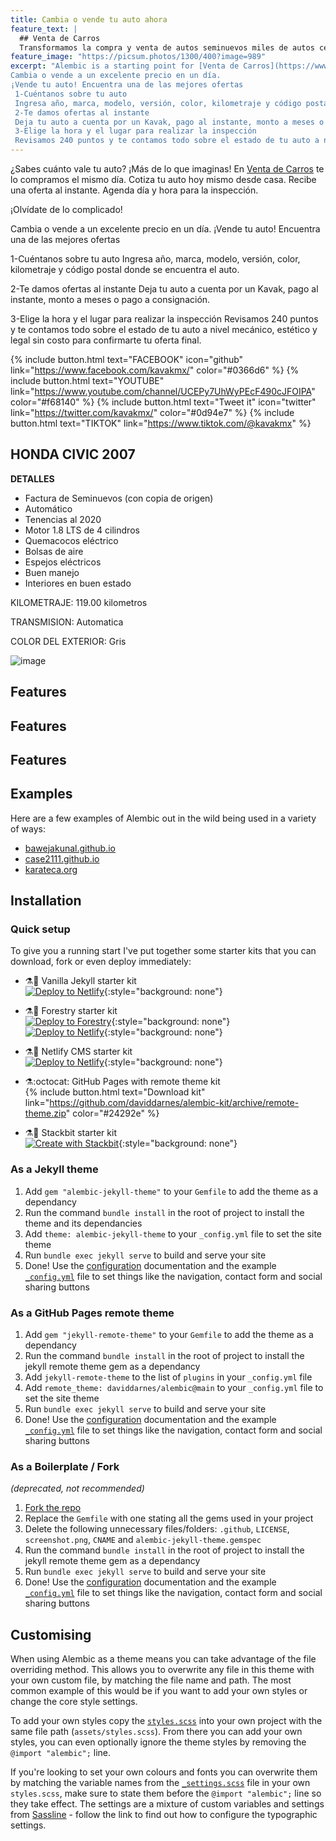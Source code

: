 ```yaml
---
title: Cambia o vende tu auto ahora
feature_text: |
  ## Venta de Carros
  Transformamos la compra y venta de autos seminuevos miles de autos certificados y garantizados
feature_image: "https://picsum.photos/1300/400?image=989"
excerpt: "Alembic is a starting point for [Venta de Carros](https://www.kavak.com/mx/blog/categorias/caracteristicas-de-autos) ¡Olvídate de lo complicado!
Cambia o vende a un excelente precio en un día.
¡Vende tu auto! Encuentra una de las mejores ofertas
 1-Cuéntanos sobre tu auto
 Ingresa año, marca, modelo, versión, color, kilometraje y código postal donde se encuentra el auto.
 2-Te damos ofertas al instante
 Deja tu auto a cuenta por un Kavak, pago al instante, monto a meses o pago a consignación.
 3-Elige la hora y el lugar para realizar la inspección
 Revisamos 240 puntos y te contamos todo sobre el estado de tu auto a nivel mecánico, estético y legal sin costo para confirmarte tu oferta final."
---
```


¿Sabes cuánto vale tu auto? ¡Más de lo que imaginas!
En [Venta de Carros](https://www.kavak.com/mx/blog/categorias/caracteristicas-de-autos) te lo compramos el mismo día. Cotiza tu auto hoy mismo desde casa. Recibe una oferta al instante. Agenda día y hora para la inspección. 

¡Olvídate de lo complicado!

Cambia o vende a un excelente precio en un día.
¡Vende tu auto! Encuentra una de las mejores ofertas

1-Cuéntanos sobre tu auto
 Ingresa año, marca, modelo, versión, color, kilometraje y código postal donde se encuentra el auto.
 
 2-Te damos ofertas al instante
 Deja tu auto a cuenta por un Kavak, pago al instante, monto a meses o pago a consignación.
 
 3-Elige la hora y el lugar para realizar la inspección
 Revisamos 240 puntos y te contamos todo sobre el estado de tu auto a nivel mecánico, estético y legal sin costo para confirmarte tu oferta final.

{% include button.html text="FACEBOOK" icon="github" link="https://www.facebook.com/kavakmx/" color="#0366d6" %} {% include button.html text="YOUTUBE" link="https://www.youtube.com/channel/UCEPy7UhWyPEcF490cJFOIPA" color="#f68140" %} {% include button.html text="Tweet it" icon="twitter" link="https://twitter.com/kavakmx/" color="#0d94e7" %} {% include button.html text="TIKTOK" link="https://www.tiktok.com/@kavakmx" %}

## HONDA CIVIC 2007

**DETALLES**

- Factura de Seminuevos (con copia de origen) 
- Automático 
- Tenencias al 2020 
- Motor 1.8 LTS de 4 cilindros 
- Quemacocos eléctrico 
- Bolsas de aire 
- Espejos eléctricos 
- Buen manejo 
- Interiores en buen estado

KILOMETRAJE: 119.00 kilometros

TRANSMISION: Automatica

COLOR DEL EXTERIOR: Gris

![image](https://user-images.githubusercontent.com/127909090/234185203-f9c1e265-5a8e-4c8a-b64f-50d96fe6e7d1.png)

## Features
## Features
## Features
## Examples

Here are a few examples of Alembic out in the wild being used in a variety of ways:

- [bawejakunal.github.io](https://bawejakunal.github.io/)
- [case2111.github.io](https://case2111.github.io/)
- [karateca.org](https://www.karateca.org/)

## Installation

### Quick setup

To give you a running start I've put together some starter kits that you can download, fork or even deploy immediately:

- ⚗️🍨 Vanilla Jekyll starter kit  
  [![Deploy to Netlify](https://www.netlify.com/img/deploy/button.svg)](https://app.netlify.com/start/deploy?repository=https://github.com/daviddarnes/alembic-kit){:style="background: none"}
- ⚗️🌲 Forestry starter kit  
  [![Deploy to Forestry](https://assets.forestry.io/import-to-forestry.svg)](https://app.forestry.io/quick-start?repo=daviddarnes/alembic-forestry-kit&engine=jekyll){:style="background: none"}  
  [![Deploy to Netlify](https://www.netlify.com/img/deploy/button.svg)](https://app.netlify.com/start/deploy?repository=https://github.com/daviddarnes/alembic-forestry-kit){:style="background: none"}
- ⚗️💠 Netlify CMS starter kit  
  [![Deploy to Netlify](https://www.netlify.com/img/deploy/button.svg)](https://app.netlify.com/start/deploy?repository=https://github.com/daviddarnes/alembic-netlifycms-kit&stack=cms){:style="background: none"}

- ⚗️:octocat: GitHub Pages with remote theme kit  
  {% include button.html text="Download kit" link="https://github.com/daviddarnes/alembic-kit/archive/remote-theme.zip" color="#24292e" %}
- ⚗️🚀 Stackbit starter kit  
  [![Create with Stackbit](https://assets.stackbit.com/badge/create-with-stackbit.svg)](https://app.stackbit.com/create?theme=https://github.com/daviddarnes/alembic-stackbit-kit){:style="background: none"}

### As a Jekyll theme

1. Add `gem "alembic-jekyll-theme"` to your `Gemfile` to add the theme as a dependancy
2. Run the command `bundle install` in the root of project to install the theme and its dependancies
3. Add `theme: alembic-jekyll-theme` to your `_config.yml` file to set the site theme
4. Run `bundle exec jekyll serve` to build and serve your site
5. Done! Use the [configuration](#configuration) documentation and the example [`_config.yml`](https://github.com/daviddarnes/alembic/blob/master/_config.yml) file to set things like the navigation, contact form and social sharing buttons

### As a GitHub Pages remote theme

1. Add `gem "jekyll-remote-theme"` to your `Gemfile` to add the theme as a dependancy
2. Run the command `bundle install` in the root of project to install the jekyll remote theme gem as a dependancy
3. Add `jekyll-remote-theme` to the list of `plugins` in your `_config.yml` file
4. Add `remote_theme: daviddarnes/alembic@main` to your `_config.yml` file to set the site theme
5. Run `bundle exec jekyll serve` to build and serve your site
6. Done! Use the [configuration](#configuration) documentation and the example [`_config.yml`](https://github.com/daviddarnes/alembic/blob/master/_config.yml) file to set things like the navigation, contact form and social sharing buttons

### As a Boilerplate / Fork

_(deprecated, not recommended)_

1. [Fork the repo](https://github.com/daviddarnes/alembic#fork-destination-box)
2. Replace the `Gemfile` with one stating all the gems used in your project
3. Delete the following unnecessary files/folders: `.github`, `LICENSE`, `screenshot.png`, `CNAME` and `alembic-jekyll-theme.gemspec`
4. Run the command `bundle install` in the root of project to install the jekyll remote theme gem as a dependancy
5. Run `bundle exec jekyll serve` to build and serve your site
6. Done! Use the [configuration](#configuration) documentation and the example [`_config.yml`](https://github.com/daviddarnes/alembic/blob/master/_config.yml) file to set things like the navigation, contact form and social sharing buttons

## Customising

When using Alembic as a theme means you can take advantage of the file overriding method. This allows you to overwrite any file in this theme with your own custom file, by matching the file name and path. The most common example of this would be if you want to add your own styles or change the core style settings.

To add your own styles copy the [`styles.scss`](https://github.com/daviddarnes/alembic/blob/master/assets/styles.scss) into your own project with the same file path (`assets/styles.scss`). From there you can add your own styles, you can even optionally ignore the theme styles by removing the `@import "alembic";` line.

If you're looking to set your own colours and fonts you can overwrite them by matching the variable names from the [`_settings.scss`](https://github.com/daviddarnes/alembic/blob/master/_sass/_settings.scss) file in your own `styles.scss`, make sure to state them before the `@import "alembic";` line so they take effect. The settings are a mixture of custom variables and settings from [Sassline](https://medium.com/@jakegiltsoff/sassline-v2-0-e424b2881e7e) - follow the link to find out how to configure the typographic settings.
